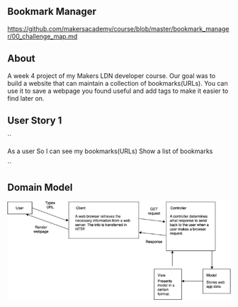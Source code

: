 ## Bookmark Manager 
https://github.com/makersacademy/course/blob/master/bookmark_manager/00_challenge_map.md

## About 
A week 4 project of my Makers LDN developer course. Our goal was to build a website that can maintain a collection of bookmarks(URLs). You can use it to save a webpage you found useful and add tags to make it easier to find later on.

## User Story 1

``

As a user 
So I can see my bookmarks(URLs)
Show a list of bookmarks

``

## Domain Model 
![Github Logo](/resources/Domain_model.png)